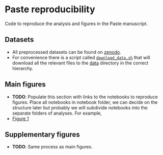 # Paste reproducibility
Code to reproduce the analysis and figures in the Paste manuscript.

## Datasets
* All preprocessed datasets can be found on [zenodo](https://sandbox.zenodo.org/record/1026068#.Yh-4l5PMLRY). 
* For convenience there is a script called
[`download_data.sh`](scripts/download_data.sh) that
will download all the relevant files to the [data](data/) directory in the
correct hierarchy.

## Main figures
* **TODO**: Populate this section with links to the notebooks to reproduce
figures. Place all notebooks in notebook folder, we can decide on the structure
later but probably we will subdivide notebooks into the separate folders of analyses. 
For example, 
* [Figure 1](notebooks/place_holder.py)

## Supplementary figures
* **TODO**: Same process as main figures. 
